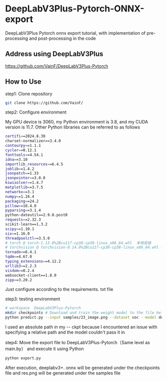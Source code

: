 # DeepLabV3Plus-Pytorch-ONNX-export
DeepLabV3Plus Pytorch onnx export tutorial, with implementation of pre-processing and post-processing in the code

## Address using DeepLabV3Plus

https://github.com/VainF/DeepLabV3Plus-Pytorch

## How to Use

step1: Clone repository

```sh
git clone https://github.com/VainF/ 
```

step2: Configure environment

My GPU device is 3060, my Python environment is 3.8, and my CUDA version is 11.7. Other Python libraries can be referred to as follows

```sh
certifi==2024.8.30
charset-normalizer==3.4.0
contourpy==1.1.1
cycler==0.12.1
fonttools==4.54.1
idna==3.10
importlib_resources==6.4.5
joblib==1.4.2
jsonpatch==1.33
jsonpointer==3.0.0
kiwisolver==1.4.7
matplotlib==3.7.5
networkx==3.1
numpy==1.24.4
packaging==24.2
pillow==10.4.0
pyparsing==3.1.4
python-dateutil==2.9.0.post0
requests==2.32.3
scikit-learn==1.3.2
scipy==1.10.1
six==1.16.0
threadpoolctl==3.5.0
# torch @ torch-1.13.0%2Bcu117-cp38-cp38-linux_x86_64.whl  本地安装
# torchvision @ torchvision-0.14.0%2Bcu117-cp38-cp38-linux_x86_64.whl 本地安装
tornado==6.4.1
tqdm==4.67.0
typing_extensions==4.12.2
urllib3==2.2.3
visdom==0.2.4
websocket-client==1.8.0
zipp==3.20.2
```

Just configure according to the requirements. txt file

step3: testing environment

```sh
# workspace  DeepLabV3Plus-Pytorch
mkdir checkpoints # Download and train the weight model to the file below （Refer to the README.md of DeepLabV3Plus Pytorch）
python predict.py --input samples/23_image.png --dataset voc --model deeplabv3plus_mobilenet --ckpt /mnt/d/Users/XueLi_G/Desktop/DeepLabV3Plus/DeepLabV3Plus-Pytorch/checkpoints/best_deeplabv3plus_mobilenet_voc_os16.pth --save_val_results_to test_results
```

I used an absolute path in my -- ckpt because I encountered an issue with specifying a relative path and the model couldn't pass it in

step4: Move the export file to DeepLabV3Plus-Pytorch（Same level as main.by） and execute it using Python

```sh
python export.py
```

After execution, deeplabv3+. onnx will be generated under the checkpoints file and res.png will be generated under the samples file
